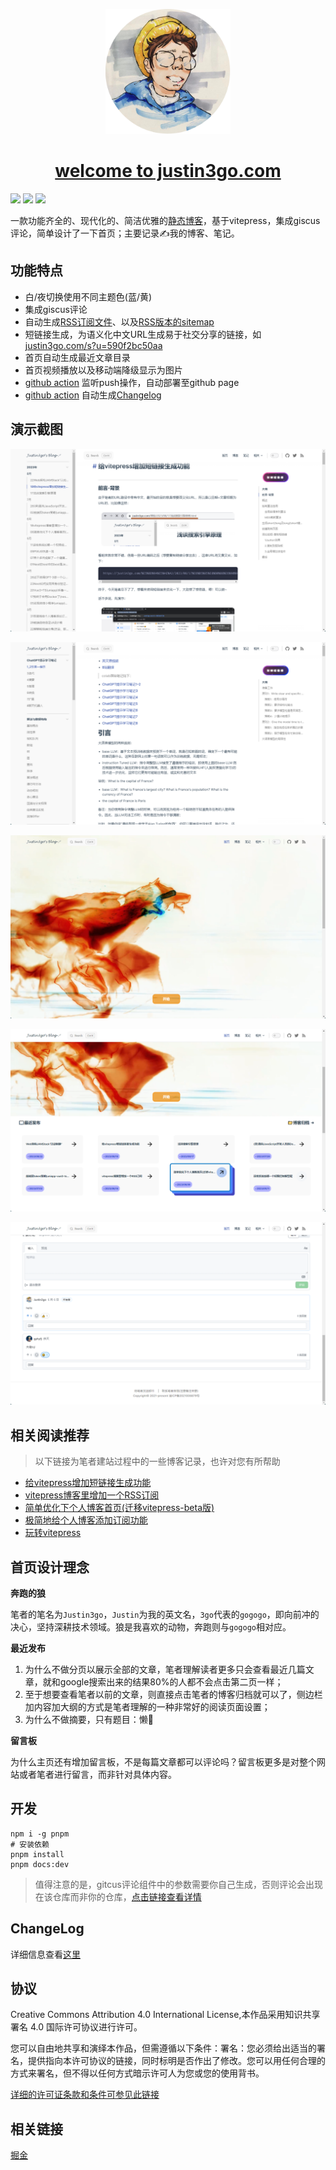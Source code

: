 <p align="center">
  <a href="https://justin3go.com" target="blank">
    <img src="/images/ava.png" height="200px" alt="logo" />
    <h1 align="center">welcome to justin3go.com</h1>
  </a>
</p>

[![](https://img.shields.io/badge/vitepress-1.0.0.beta1-brightgreen)](https://github.com/vuejs/vitepress) ![](https://oss.justin3go.com/blogs/typescript-typescript-blue.svg) [![](https://img.shields.io/badge/comment-giscus-orange)](https://github.com/giscus/giscus)

一款功能齐全的、现代化的、简洁优雅的[静态博客](https://justin3go.com)，基于vitepress，集成giscus评论，简单设计了一下首页；主要记录✍️我的博客、笔记。

## 功能特点

- 白/夜切换使用不同主题色(蓝/黄)
- 集成giscus评论
- 自动生成[RSS订阅文件](https://justin3go.com/feed.xml)、以及[RSS版本的sitemap](https://justin3go.com/sitemap.xml)
- 短链接生成，为语义化中文URL生成易于社交分享的链接，如[justin3go.com/s?u=590f2bc50aa](justin3go.com/s?u=590f2bc50aa)
- 首页自动生成最近文章目录
- 首页视频播放以及移动端降级显示为图片
- [github action](https://github.com/Justin3go/justin3go.github.io/blob/master/.github/workflows/deploy.yml) 监听push操作，自动部署至github page
- [github action](https://github.com/Justin3go/justin3go.github.io/blob/master/.github/workflows/release.yml) 自动生成[Changelog](https://github.com/Justin3go/justin3go.github.io/blob/master/CHANGELOG.md)


## 演示截图

![image](/images/Snipaste_2023-08-22_23-37-34.png)

![image](/images/Snipaste_2023-08-22_23-38-00.png)

![image](/images/Snipaste_2023-08-22_23-38-08.png)

![image](/images/Snipaste_2023-08-22_23-38-25.png)

![image](/images/Snipaste_2023-08-22_23-38-36.png)

## 相关阅读推荐

> 以下链接为笔者建站过程中的一些博客记录，也许对您有所帮助

- [给vitepress增加短链接生成功能](https://justin3go.com/%E5%8D%9A%E5%AE%A2/2023/08/18%E7%BB%99vitepress%E5%A2%9E%E5%8A%A0%E7%9F%AD%E9%93%BE%E6%8E%A5%E7%94%9F%E6%88%90%E5%8A%9F%E8%83%BD.html)
- [vitepress博客里增加一个RSS订阅](https://justin3go.com/%E5%8D%9A%E5%AE%A2/2023/06/18vitepress%E5%8D%9A%E5%AE%A2%E9%87%8C%E5%A2%9E%E5%8A%A0%E4%B8%80%E4%B8%AARSS%E8%AE%A2%E9%98%85.html)
- [简单优化下个人博客首页(迁移vitepress-beta版)](https://justin3go.com/%E5%8D%9A%E5%AE%A2/2023/06/06%E7%AE%80%E5%8D%95%E4%BC%98%E5%8C%96%E4%B8%8B%E4%B8%AA%E4%BA%BA%E5%8D%9A%E5%AE%A2%E9%A6%96%E9%A1%B5(%E8%BF%81%E7%A7%BBvitepress-beta%E7%89%88).html)
- [极简地给个人博客添加订阅功能](https://justin3go.com/%E5%8D%9A%E5%AE%A2/2023/03/31%E6%9E%81%E7%AE%80%E5%9C%B0%E7%BB%99%E4%B8%AA%E4%BA%BA%E5%8D%9A%E5%AE%A2%E6%B7%BB%E5%8A%A0%E8%AE%A2%E9%98%85%E5%8A%9F%E8%83%BD.html)
- [玩转vitepress](https://justin3go.com/%E5%8D%9A%E5%AE%A2/2022/06%E7%8E%A9%E8%BD%ACvitepress.html)


## 首页设计理念

**奔跑的狼**

笔者的笔名为`Justin3go`，`Justin`为我的英文名，`3go`代表的`gogogo`，即向前冲的决心，坚持深耕技术领域。狼是我喜欢的动物，奔跑则与`gogogo`相对应。

**最近发布**

1. 为什么不做分页以展示全部的文章，笔者理解读者更多只会查看最近几篇文章，就和google搜索出来的结果80%的人都不会点击第二页一样；
2. 至于想要查看笔者以前的文章，则直接点击笔者的博客归档就可以了，侧边栏加内容加大纲的方式是笔者理解的一种非常好的阅读页面设置；
3. 为什么不做摘要，只有题目：懒🤣

**留言板**

为什么主页还有增加留言板，不是每篇文章都可以评论吗？留言板更多是对整个网站或者笔者进行留言，而非针对具体内容。

## 开发

```shell
npm i -g pnpm
# 安装依赖
pnpm install
pnpm docs:dev
```

> 值得注意的是，gitcus评论组件中的参数需要你自己生成，否则评论会出现在该仓库而非你的仓库，[点击链接查看详情](https://github.com/Justin3go/justin3go.github.io/blob/master/docs/.vitepress/theme/components/comment.vue)


## ChangeLog

详细信息查看[这里](https://github.com/Justin3go/justin3go.github.io/blob/master/CHANGELOG.md)

## 协议

Creative Commons Attribution 4.0 International License,本作品采用知识共享署名 4.0 国际许可协议进行许可。

您可以自由地共享和演绎本作品，但需遵循以下条件：署名：您必须给出适当的署名，提供指向本许可协议的链接，同时标明是否作出了修改。您可以用任何合理的方式来署名，但不得以任何方式暗示许可人为您或您的使用背书。

[详细的许可证条款和条件可参见此链接](https://creativecommons.org/licenses/by/4.0/legalcode.zh-Hans)

## 相关链接

[掘金](https://juejin.cn/user/220366354020749)
